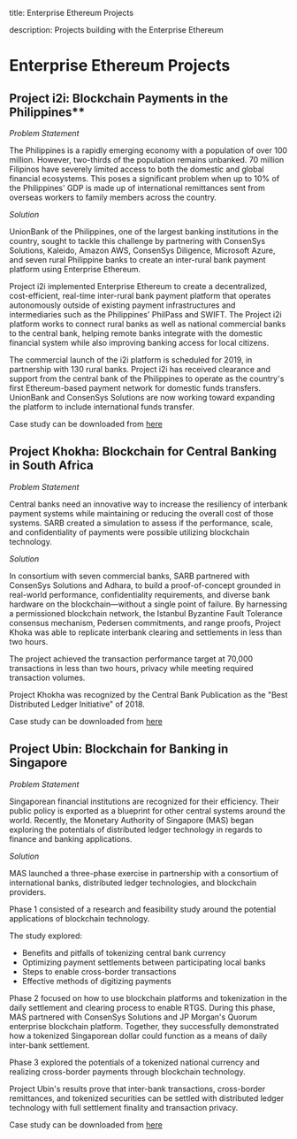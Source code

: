 title: Enterprise Ethereum Projects

description: Projects building with the Enterprise Ethereum

# Enterprise Ethereum Projects

## Project i2i: Blockchain Payments in the Philippines**

_Problem Statement_

The Philippines is a rapidly emerging economy with a population of over 100 million. However, two-thirds of the population remains unbanked. 70 million Filipinos have severely limited access to both the domestic and global financial ecosystems. This poses a significant problem when up to 10% of the Philippines' GDP is made up of international remittances sent from overseas workers to family members across the country. 

_Solution_

UnionBank of the Philippines, one of the largest banking institutions in the country, sought to tackle this challenge by partnering with ConsenSys Solutions, Kaleido, Amazon AWS, ConsenSys Diligence, Microsoft Azure, and seven rural Philippine banks to create an inter-rural bank payment platform using Enterprise Ethereum. <br/>

Project i2i implemented Enterprise Ethereum to create a decentralized, cost-efficient, real-time inter-rural bank payment platform that operates autonomously outside of existing payment infrastructures and intermediaries such as the Philippines' PhilPass and SWIFT. The Project i2i platform works to connect rural banks as well as national commercial banks to the central bank, helping remote banks integrate with the domestic financial system while also improving banking access for local citizens.

The commercial launch of the i2i platform is scheduled for 2019, in partnership with 130 rural banks. Project i2i has received clearance and support from the central bank of the Philippines to operate as the country's first Ethereum-based payment network for domestic funds transfers. UnionBank and ConsenSys Solutions are now working toward expanding the platform to include international funds transfer.

Case study can be downloaded from [here](https://consensys.net/enterprise-ethereum/use-cases/banking-and-finance/project-i2i/)

## Project Khokha: Blockchain for Central Banking in South Africa

_Problem Statement_

Central banks need an innovative way to increase the resiliency of interbank payment systems while maintaining or reducing the overall cost of those systems. SARB created a simulation to assess if the performance, scale, and confidentiality of payments were possible utilizing blockchain technology.

_Solution_

In consortium with seven commercial banks, SARB partnered with ConsenSys Solutions and Adhara, to build a proof-of-concept grounded in real-world performance, confidentiality requirements, and diverse bank hardware on the blockchain—without a single point of failure. By harnessing a permissioned blockchain network, the Istanbul Byzantine Fault Tolerance consensus mechanism, Pedersen commitments, and range proofs, Project Khoka was able to replicate interbank clearing and 
settlements in less than two hours.<br/>

The project achieved the transaction performance target at 70,000 transactions in less than two hours, privacy while meeting required transaction volumes.

Project Khokha was recognized by the Central Bank Publication as the "Best Distributed Ledger Initiative" of 2018.

Case study can be downloaded from [here](https://consensys.net/enterprise-ethereum/use-cases/banking-and-finance/project-khokha/)

## Project Ubin: Blockchain for Banking in Singapore

_Problem Statement_

Singaporean financial institutions are recognized for their efficiency. Their public policy is exported as a blueprint for other central systems around the world. Recently, the Monetary Authority of Singapore (MAS) began exploring the potentials of distributed ledger technology in regards to finance and banking applications.

_Solution_

MAS launched a three-phase exercise in partnership with a consortium of international banks, distributed ledger technologies, and blockchain providers.

Phase 1 consisted of a research and feasibility study around the potential applications of blockchain technology.

The study explored:

* Benefits and pitfalls of tokenizing central bank currency
* Optimizing payment settlements between participating local banks
* Steps to enable cross-border transactions
* Effective methods of digitizing payments

Phase 2 focused on how to use blockchain platforms and tokenization in the daily settlement and clearing process to enable RTGS. During this phase, MAS partnered with ConsenSys Solutions and JP Morgan's Quorum enterprise blockchain platform. Together, they successfully demonstrated how a tokenized Singaporean dollar could function as a means of daily inter-bank settlement.

Phase 3 explored the potentials of a tokenized national currency and realizing cross-border payments through blockchain technology.

Project Ubin's results prove that inter-bank transactions, cross-border remittances, and tokenized securities can be settled with distributed ledger technology with full settlement finality and transaction privacy.

Case study can be downloaded from [here](https://consensys.net/enterprise-ethereum/use-cases/banking-and-finance/project-ubin/)
